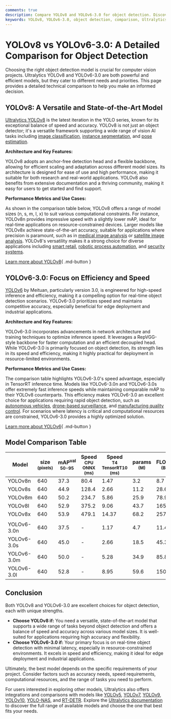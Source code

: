 ```yaml
---
comments: true
description: Compare YOLOv8 and YOLOv6-3.0 for object detection. Discover key features, performance metrics, and use cases to select the best model for your needs.
keywords: YOLOv8, YOLOv6-3.0, object detection, comparison, Ultralytics, AI models, machine learning, computer vision, model performance, technical features
---
```


# YOLOv8 vs YOLOv6-3.0: A Detailed Comparison for Object Detection

Choosing the right object detection model is crucial for computer vision projects. Ultralytics YOLOv8 and YOLOv6-3.0 are both powerful and efficient models, but they cater to different needs and priorities. This page provides a detailed technical comparison to help you make an informed decision.

<script async src="https://cdn.jsdelivr.net/npm/chart.js@3.9.1/dist/chart.min.js"></script>
<script defer src="../../javascript/benchmark.js"></script>

<canvas id="modelComparisonChart" width="1024" height="400" active-models='["YOLOv8", "YOLOv6-3.0"]'></canvas>

## YOLOv8: A Versatile and State-of-the-Art Model

[Ultralytics YOLOv8](https://github.com/ultralytics/ultralytics) is the latest iteration in the YOLO series, known for its exceptional balance of speed and accuracy. YOLOv8 is not just an object detector; it's a versatile framework supporting a wide range of vision AI tasks including [image classification](https://docs.ultralytics.com/tasks/classify/), [instance segmentation](https://www.ultralytics.com/glossary/instance-segmentation), and [pose estimation](https://docs.ultralytics.com/tasks/pose/).

**Architecture and Key Features:**

YOLOv8 adopts an anchor-free detection head and a flexible backbone, allowing for efficient scaling and adaptation across different model sizes. Its architecture is designed for ease of use and high performance, making it suitable for both research and real-world applications. YOLOv8 also benefits from extensive documentation and a thriving community, making it easy for users to get started and find support.

**Performance Metrics and Use Cases:**

As shown in the comparison table below, YOLOv8 offers a range of model sizes (n, s, m, l, x) to suit various computational constraints. For instance, YOLOv8n provides impressive speed with a slightly lower mAP, ideal for real-time applications on resource-constrained devices. Larger models like YOLOv8x achieve state-of-the-art accuracy, suitable for applications where precision is paramount, such as in [medical image analysis](https://www.ultralytics.com/glossary/medical-image-analysis) or [satellite image analysis](https://www.ultralytics.com/glossary/satellite-image-analysis). YOLOv8's versatility makes it a strong choice for diverse applications including [smart retail](https://www.ultralytics.com/blog/ai-for-smarter-retail-inventory-management), [robotic process automation](https://www.ultralytics.com/glossary/robotic-process-automation-rpa), and [security systems](https://www.ultralytics.com/blog/security-alarm-system-projects-with-ultralytics-yolov8).

[Learn more about YOLOv8](https://docs.ultralytics.com/models/yolov8/){ .md-button }

## YOLOv6-3.0: Focus on Efficiency and Speed

[YOLOv6](https://docs.ultralytics.com/models/yolov6/) by Meituan, particularly version 3.0, is engineered for high-speed inference and efficiency, making it a compelling option for real-time object detection scenarios. YOLOv6-3.0 prioritizes speed and maintains competitive accuracy, especially beneficial for edge deployment and industrial applications.

**Architecture and Key Features:**

YOLOv6-3.0 incorporates advancements in network architecture and training techniques to optimize inference speed. It leverages a RepVGG-style backbone for faster computation and an efficient decoupled head. While YOLOv6-3.0 is primarily focused on object detection, its strength lies in its speed and efficiency, making it highly practical for deployment in resource-limited environments.

**Performance Metrics and Use Cases:**

The comparison table highlights YOLOv6-3.0's speed advantage, especially in TensorRT inference time. Models like YOLOv6-3.0n and YOLOv6-3.0s offer extremely fast inference speeds while maintaining comparable mAP to their YOLOv8 counterparts. This efficiency makes YOLOv6-3.0 an excellent choice for applications requiring rapid object detection, such as [autonomous vehicles](https://www.ultralytics.com/solutions/ai-in-self-driving), [drone-based surveillance](https://www.ultralytics.com/blog/computer-vision-aircraft-quality-control-and-damage-detection), and [manufacturing quality control](https://www.ultralytics.com/solutions/ai-in-manufacturing). For scenarios where latency is critical and computational resources are constrained, YOLOv6-3.0 provides a highly optimized solution.

[Learn more about YOLOv6](https://docs.ultralytics.com/models/yolov6/){ .md-button }

## Model Comparison Table

| Model       | size<br><sup>(pixels) | mAP<sup>val<br>50-95 | Speed<br><sup>CPU ONNX<br>(ms) | Speed<br><sup>T4 TensorRT10<br>(ms) | params<br><sup>(M) | FLOPs<br><sup>(B) |
| ----------- | --------------------- | -------------------- | ------------------------------ | ----------------------------------- | ------------------ | ----------------- |
| YOLOv8n     | 640                   | 37.3                 | 80.4                           | 1.47                                | 3.2                | 8.7               |
| YOLOv8s     | 640                   | 44.9                 | 128.4                          | 2.66                                | 11.2               | 28.6              |
| YOLOv8m     | 640                   | 50.2                 | 234.7                          | 5.86                                | 25.9               | 78.9              |
| YOLOv8l     | 640                   | 52.9                 | 375.2                          | 9.06                                | 43.7               | 165.2             |
| YOLOv8x     | 640                   | 53.9                 | 479.1                          | 14.37                               | 68.2               | 257.8             |
|             |                       |                      |                                |                                     |                    |                   |
| YOLOv6-3.0n | 640                   | 37.5                 | -                              | 1.17                                | 4.7                | 11.4              |
| YOLOv6-3.0s | 640                   | 45.0                 | -                              | 2.66                                | 18.5               | 45.3              |
| YOLOv6-3.0m | 640                   | 50.0                 | -                              | 5.28                                | 34.9               | 85.8              |
| YOLOv6-3.0l | 640                   | 52.8                 | -                              | 8.95                                | 59.6               | 150.7             |

## Conclusion

Both YOLOv8 and YOLOv6-3.0 are excellent choices for object detection, each with unique strengths.

- **Choose YOLOv8 if:** You need a versatile, state-of-the-art model that supports a wide range of tasks beyond object detection and offers a balance of speed and accuracy across various model sizes. It is well-suited for applications requiring high accuracy and flexibility.
- **Choose YOLOv6-3.0 if:** Your primary focus is on real-time object detection with minimal latency, especially in resource-constrained environments. It excels in speed and efficiency, making it ideal for edge deployment and industrial applications.

Ultimately, the best model depends on the specific requirements of your project. Consider factors such as accuracy needs, speed requirements, computational resources, and the range of tasks you need to perform.

For users interested in exploring other models, Ultralytics also offers integrations and comparisons with models like [YOLOv5](https://docs.ultralytics.com/models/yolov5/), [YOLOv7](https://docs.ultralytics.com/models/yolov7/), [YOLOv9](https://docs.ultralytics.com/models/yolov9/), [YOLOv10](https://docs.ultralytics.com/models/yolov10/), [YOLO-NAS](https://docs.ultralytics.com/models/yolo-nas/), and [RT-DETR](https://docs.ultralytics.com/models/rtdetr/). Explore the [Ultralytics documentation](https://docs.ultralytics.com/models/) to discover the full range of available models and choose the one that best fits your needs.